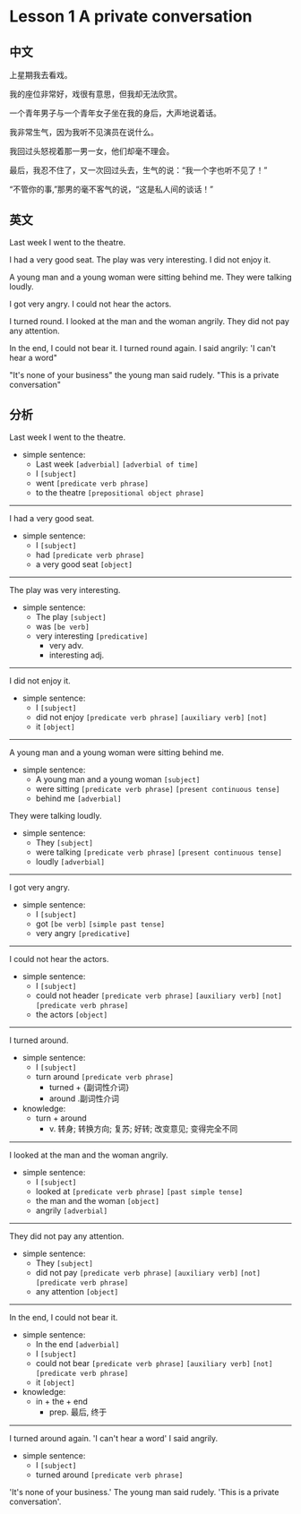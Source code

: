 # Lesson 1 A private conversation

## 中文

上星期我去看戏。

我的座位非常好，戏很有意思，但我却无法欣赏。

一个青年男子与一个青年女子坐在我的身后，大声地说着话。

我非常生气，因为我听不见演员在说什么。

我回过头怒视着那一男一女，他们却毫不理会。

最后，我忍不住了，又一次回过头去，生气的说：“我一个字也听不见了！”

“不管你的事,”那男的毫不客气的说，“这是私人间的谈话！”

## 英文

Last week I went to the theatre.

I had a very good seat. The play was very interesting. I did not enjoy it.

A young man and a young woman were sitting behind me. They were talking loudly.

I got very angry. I could not hear the actors.

I turned round. I looked at the man and the woman angrily. They did not pay any attention.

In the end, I could not bear it. I turned round again. I said angrily: 'I can't hear a word"

"It's none of your business" the young man said rudely. "This is a private conversation"

## 分析

Last week I went to the theatre.
- simple sentence:
    - Last week `[adverbial]` `[adverbial of time]`
    - I `[subject]`
    - went `[predicate verb phrase]`
    - to the theatre `[prepositional object phrase]`

---

I had a very good seat. 
- simple sentence:
    - I `[subject]`
    - had `[predicate verb phrase]`
    - a very good seat `[object]`

---

The play was very interesting. 
- simple sentence:
    - The play `[subject]`
    - was `[be verb]`
    - very interesting `[predicative]`
        - very adv.
        - interesting adj. 

---

I did not enjoy it.
- simple sentence:
    - I `[subject]`
    - did not enjoy `[predicate verb phrase]` `[auxiliary verb]` `[not]`
    - it `[object]`

---

A young man and a young woman were sitting behind me. 
- simple sentence:
    - A young man and a young woman `[subject]`
    - were sitting `[predicate verb phrase]` `[present continuous tense]`
    - behind me `[adverbial]`

They were talking loudly.
- simple sentence:
    - They `[subject]`
    - were talking `[predicate verb phrase]` `[present continuous tense]`
    - loudly `[adverbial]`

---

I got very angry. 
- simple sentence:
    - I `[subject]`
    - got `[be verb]` `[simple past tense]`
    - very angry `[predicative]`

---

I could not hear the actors.
- simple sentence:
    - I `[subject]`
    - could not header `[predicate verb phrase]` `[auxiliary verb]` `[not]` ``[predicate verb phrase]``
    - the actors `[object]`

---

I turned around.
- simple sentence:
    - I `[subject]`
    - turn around `[predicate verb phrase]`
        - turned + {副词性介词}
        - around .副词性介词
- knowledge:
    - turn + around
        - v. 转身; 转换方向; 复苏; 好转; 改变意见; 变得完全不同

---

I looked at the man and the woman angrily. 
- simple sentence:
    - I `[subject]`
    - looked at `[predicate verb phrase]` `[past simple tense]`
    - the man and the woman `[object]`
    - angrily `[adverbial]`

---

They did not pay any attention.
- simple sentence:
    - They `[subject]`
    - did not pay `[predicate verb phrase]` `[auxiliary verb]` `[not]` ``[predicate verb phrase]``
    - any attention `[object]`

---

In the end, I could not bear it.
- simple sentence:
    - In the end `[adverbial]`
    - I `[subject]`
    - could not bear `[predicate verb phrase]` `[auxiliary verb]` `[not]` ``[predicate verb phrase]``
    - it `[object]`
- knowledge:
  - in + the + end
    - prep. 最后, 终于

---

I turned around again. 'I can't hear a word' I said angrily.
- simple sentence:
    - I `[subject]`
    - turned around `[predicate verb phrase]`

'It's none of your business.' The young man said rudely. 'This is a private conversation'.